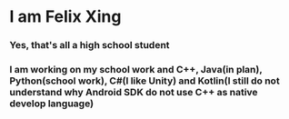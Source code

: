 # I am Felix Xing
### Yes, that's all a high school student
### I am working on my school work and C++, Java(in plan), Python(school work), C#(I like Unity) and Kotlin(I still do not understand why Android SDK do not use C++ as native develop language)
